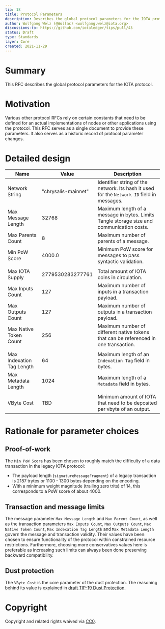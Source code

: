 ```yaml
---
tip: 18
title: Protocol Parameters
description: Describes the global protocol parameters for the IOTA protocol
author: Wolfgang Welz (@Wollac) <wolfgang.welz@iota.org>
discussions-to: https://github.com/iotaledger/tips/pull/43
status: Draft
type: Standards
layer: Core
created: 2021-11-29
---
```


# Summary

This RFC describes the global protocol parameters for the IOTA protocol.

# Motivation

Various other protocol RFCs rely on certain constants that need to be defined for an actual implementations of nodes or other applications using the protocol. This RFC serves as a single document to provide these parameters. It also serves as a historic record of protocol parameter changes.

# Detailed design

| Name                      | Value               | Description                                                                                |
| ------------------------- | ------------------- | ------------------------------------------------------------------------------------------ |
| Network String            | "chrysalis-mainnet" | Identifier string of the network. Its hash it used for the `Network ID` field in messages. |
| Max Message Length        | 32768               | Maximum length of a message in bytes. Limits Tangle storage size and communication costs.  |
| Max Parents Count         | 8                   | Maximum number of parents of a message.                                                    |
| Min PoW Score             | 4000.0              | Minimum PoW score for messages to pass syntactic validation.                               |
|                           |                     |                                                                                            |
| Max IOTA Supply           | 2779530283277761    | Total amount of IOTA coins in circulation.                                                 |
| Max Inputs Count          | 127                 | Maximum number of inputs in a transaction payload.                                         |
| Max Outputs Count         | 127                 | Maximum number of outputs in a transaction payload.                                        |
| Max Native Token Count    | 256                 | Maximum number of different native tokens that can be referenced in one transaction.       |
|                           |                     |                                                                                            |
| Max Indexation Tag Length | 64                  | Maximum length of an `Indexation Tag` field in bytes.                                      |
| Max Metadata Length       | 1024                | Maximum length of a `Metadata` field in bytes.                                             |
|                           |                     |                                                                                            |
| VByte Cost                | TBD                 | Minimum amount of IOTA that need to be deposited per vbyte of an output.                   |

# Rationale for parameter choices

## Proof-of-work

The `Min PoW Score` has been chosen to roughly match the difficulty of a data transaction in the legacy IOTA protocol:
- The payload length (`signatureMessageFragment`) of a legacy transaction is 2187 trytes or 1100 - 1300 bytes depending on the encoding.
- With a minimum weight magnitude (trailing zero trits) of 14, this corresponds to a PoW score of about 4000.

## Transaction and message limits

The message parameter `Max Message Length` and `Max Parent Count`, as well as the transaction parameters `Max Inputs Count`, `Max Outputs Count`, `Max Native Token Count`, `Max Indexation Tag Length` and `Max Metadata Length` govern the message and transaction validity. Their values have been chosen to ensure functionality of the protocol within constrained resource restrictions. Furthermore, choosing more conservatives values here is preferable as increasing such limits can always been done preserving backward compatibility.

## Dust protection

The `VByte Cost` is the core parameter of the dust protection. The reasoning behind its value is explained in [draft TIP-19 Dust Protection](https://github.com/iotaledger/protocol-rfcs/pull/39).

# Copyright

Copyright and related rights waived via [CC0](https://creativecommons.org/publicdomain/zero/1.0/).

